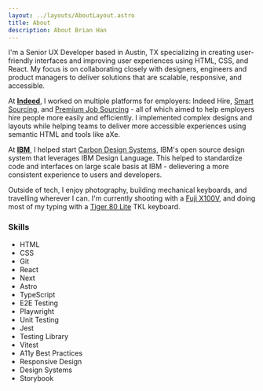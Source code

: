 ```yaml
---
layout: ../layouts/AboutLayout.astro
title: About
description: About Brian Han
---
```


I'm a Senior UX Developer based in Austin, TX specializing in
creating user-friendly interfaces and improving user experiences using
HTML, CSS, and React. My focus is on collaborating closely with designers, engineers and product managers to deliver solutions that are scalable, responsive, and accessible.

At **[Indeed](https://www.indeed.com/hire)**, I worked on multiple platforms for employers: Indeed Hire, [Smart Sourcing](https://www.indeed.com/employers/smart-sourcing), and [Premium Job Sourcing](https://www.indeed.com/hire/cs/sponsored-jobs) - all of which aimed to help employers hire people more easily and efficiently. I implemented complex designs and layouts while helping teams to deliver more accessible experiences using semantic HTML and tools like aXe.

At **[IBM](https://www.ibm.com/)**, I helped start [Carbon Design Systems](https://carbondesignsystem.com/), IBM's open source design system that leverages IBM Design Language. This helped to standardize code and interfaces on large scale basis at IBM - delievering a more consistent experience to users and developers.

Outside of tech, I enjoy photography, building mechanical keyboards, and travelling wherever I can. I'm currently shooting with a [Fuji X100V](/tags/Fuji%20X100V), and doing most of my typing with a [Tiger 80 Lite](/blog/2024/keebs-tiger80lite-olivia/) TKL keyboard.

### Skills

- HTML
- CSS
- Git
- React
- Next
- Astro
- TypeScript
- E2E Testing
- Playwright
- Unit Testing
- Jest
- Testing Library
- Vitest
- A11y Best Practices
- Responsive Design
- Design Systems
- Storybook
